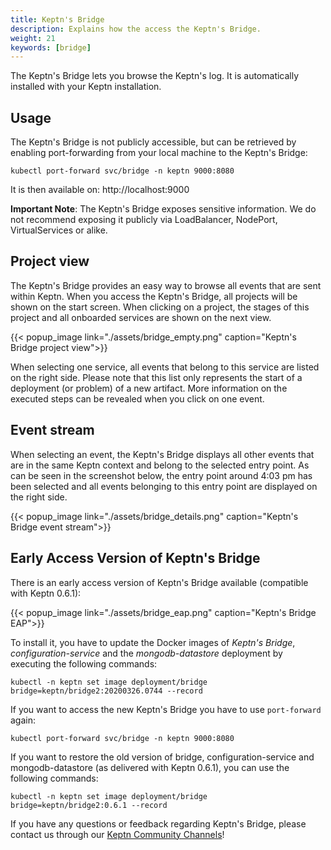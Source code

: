```yaml
---
title: Keptn's Bridge
description: Explains how the access the Keptn's Bridge.
weight: 21
keywords: [bridge]
---
```


The Keptn's Bridge lets you browse the Keptn's log. It is automatically installed with your Keptn installation.

## Usage

The Keptn's Bridge is not publicly accessible, but can be retrieved by enabling port-forwarding from your local machine to the Keptn's Bridge:

```console
kubectl port-forward svc/bridge -n keptn 9000:8080
```

It is then available on: http://localhost:9000

**Important Note**: The Keptn's Bridge exposes sensitive information. We do not recommend exposing it publicly via LoadBalancer, NodePort, VirtualServices or alike.

## Project view

The Keptn's Bridge provides an easy way to browse all events that are sent within Keptn. When you access the Keptn's Bridge, all projects will be shown on the start screen. When clicking on a project, the stages of this project and all onboarded services are shown on the next view.

  {{< popup_image
  link="./assets/bridge_empty.png"
  caption="Keptn's Bridge project view">}}

When selecting one service, all events that belong to this service are listed on the right side. Please note that this list only represents the start of a deployment (or problem) of a new artifact. More information on the executed steps can be revealed when you click on one event.

## Event stream

When selecting an event, the Keptn's Bridge displays all other events that are in the same Keptn context and belong to the selected entry point. As can be seen in the screenshot below, the entry point around 4:03 pm has been selected and all events belonging to this entry point are displayed on the right side.

  {{< popup_image
  link="./assets/bridge_details.png"
  caption="Keptn's Bridge event stream">}}


## Early Access Version of Keptn's Bridge

<!--
Right now there is no early access version of Keptn's Bridge available. You can upgrade to the latest version (0.6.1) by executing the following commands:

```console
kubectl -n keptn set image deployment/bridge bridge=keptn/bridge:0.6.1 --record
kubectl -n keptn set image deployment/configuration-service bridge=keptn/configuration-service:0.6.1 --record
kubectl -n keptn-datastore set image deployment/mongodb-datastore mongodb-datastore=keptn/mongodb-datastore:0.6.1 --record
```
-->


There is an early access version of Keptn's Bridge available (compatible with Keptn 0.6.1):

  {{< popup_image
  link="./assets/bridge_eap.png"
  caption="Keptn's Bridge EAP">}}

To install it, you have to update the Docker images of *Keptn's Bridge*, *configuration-service* and the *mongodb-datastore* deployment by executing the following commands:

```console
kubectl -n keptn set image deployment/bridge bridge=keptn/bridge2:20200326.0744 --record
```

If you want to access the new Keptn's Bridge you have to use `port-forward` again:

```console
kubectl port-forward svc/bridge -n keptn 9000:8080
```

If you want to restore the old version of bridge, configuration-service and mongodb-datastore (as delivered with Keptn 0.6.1), you can use the following commands:

```console
kubectl -n keptn set image deployment/bridge bridge=keptn/bridge2:0.6.1 --record
```


If you have any questions or feedback regarding Keptn's Bridge, please contact us through our [Keptn Community Channels](https://github.com/keptn/community)!
